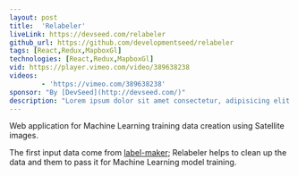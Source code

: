 ```yaml
---
layout: post
title:  'Relabeler'
liveLink: https://devseed.com/relabeler
github_url: https://github.com/developmentseed/relabeler
tags: [React,Redux,MapboxGl]
technologies: [React,Redux,MapboxGl]
vid: https://player.vimeo.com/video/389638238
videos: 
        - 'https://vimeo.com/389638238'
sponsor: "By [DevSeed](http://devseed.com/)"
description: "Lorem ipsum dolor sit amet consectetur, adipisicing elit. Ullam sequi voluptatum excepturi amet harum beatae cum quibusdam laudantium, labore nemo, minima quisquam tempora veritatis aliquam reiciendis atque iste at aut? "
---
```

Web application for Machine Learning training data creation using Satellite images.

The first input data come from [label-maker](https://github.com/developmentseed/label-maker); Relabeler helps to clean up the data and them to pass it for Machine Learning model training.